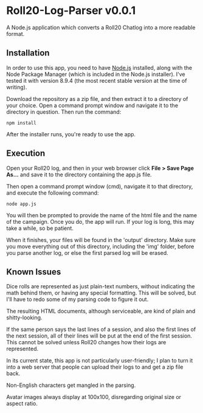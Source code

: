 # Roll20-Log-Parser v0.0.1

A Node.js application which converts a Roll20 Chatlog into a more readable format.

## Installation
In order to use this app, you need to have [Node.js](https://nodejs.org) installed, along with the Node Package Manager (which is included in the Node.js installer). I've tested it with version 8.9.4 (the most recent stable version at the time of writing).

Download the repository as a zip file, and then extract it to a directory of your choice. Open a command prompt window and navigate it to the directory in question. Then run the command:

`npm install`

After the installer runs, you're ready to use the app.

## Execution
Open your Roll20 log, and then in your web browser click **File > Save Page As...** and save it to the directory containing the app.js file.

Then open a command prompt window (cmd), navigate it to that directory, and execute the following command:

`node app.js`

You will then be prompted to provide the name of the html file and the name of the campaign. Once you do, the app will run. If your log is long, this may take a while, so be patient.

When it finishes, your files will be found in the 'output' directory. Make sure you move everything out of this directory, including the 'img' folder, before you parse another log, or else the first parsed log will be erased.

## Known Issues

Dice rolls are represented as just plain-text numbers, without indicating the math behind them, or having any special formatting. This will be solved, but I'll have to redo some of my parsing code to figure it out.

The resulting HTML documents, although serviceable, are kind of plain and shitty-looking.

If the same person says the last lines of a session, and also the first lines of the next session, all of their lines will be put at the end of the first session. This cannot be solved unless Roll20 changes how their logs are represented.

In its current state, this app is not particularly user-friendly; I plan to turn it into a web server that people can upload their logs to and get a zip file back.

Non-English characters get mangled in the parsing.

Avatar images always display at 100x100, disregarding original size or aspect ratio.
